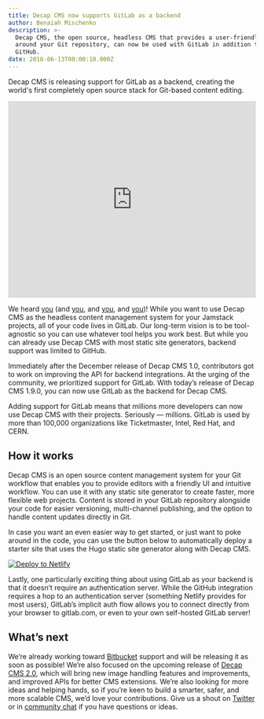 ```yaml
---
title: Decap CMS now supports GitLab as a backend
author: Benaiah Mischenko
description: >-
  Decap CMS, the open source, headless CMS that provides a user-friendly UI
  around your Git repository, can now be used with GitLab in addition to
  GitHub.
date: 2018-06-13T00:00:10.000Z
---
```

Decap CMS is releasing support for GitLab as a backend, creating the world's first completely open source stack for Git-based content editing.

<iframe width="100%" height="400" src="https://www.youtube.com/embed/ZrM3U0z8Sks?autoplay=1&loop=1&playlist=ZrM3U0z8Sks&mute=1&controls=0&modestbranding=1&showinfo=0" frameborder="0" allow="autoplay; encrypted-media" allowfullscreen></iframe>

We heard [you](https://github.com/netlify/netlify-cms/pull/517#issuecomment-383283557) (and [you](https://github.com/netlify/netlify-cms/pull/517#issuecomment-355386542), and [you](https://github.com/netlify/netlify-cms/pull/517#issuecomment-343569725), and [you](https://github.com/netlify/netlify-cms/pull/517#issuecomment-333629637))! While you want to use Decap CMS as the headless content management system for your Jamstack projects, all of your code lives in GitLab. Our long-term vision is to be tool-agnostic so you can use whatever tool helps you work best. But while you can already use Decap CMS with most static site generators, backend support was limited to GitHub.

Immediately after the December release of Decap CMS 1.0, contributors got to work on improving the API for backend integrations. At the urging of the community, we prioritized support for GitLab. With today’s release of Decap CMS 1.9.0, you can now use GitLab as the backend for Decap CMS.

Adding support for GitLab means that millions more developers can now use Decap CMS with their projects. Seriously — millions. GitLab is used by more than 100,000 organizations like Ticketmaster, Intel, Red Hat, and CERN.

## How it works

Decap CMS is an open source content management system for your Git workflow that enables you to provide editors with a friendly UI and intuitive workflow. You can use it with any static site generator to create faster, more flexible web projects. Content is stored in your GitLab repository alongside your code for easier versioning, multi-channel publishing, and the option to handle content updates directly in Git.

In case you want an even easier way to get started, or just want to poke around in the code, you can use the button below to automatically deploy a starter site that uses the Hugo static site generator along with Decap CMS. 

<a href="https://app.netlify.com/start/deploy?repository=https://gitlab.com/netlify-templates/one-click-hugo-cms&stack=cms" rel="nofollow noreferrer noopener" target="_blank"><img src="https://www.netlify.com/img/deploy/button.svg" alt="Deploy to Netlify"></a>

Lastly, one particularly exciting thing about using GitLab as your backend is that it doesn’t require an authentication server. While the GitHub integration requires a hop to an authentication server (something Netlify provides for most users), GitLab’s implicit auth flow allows you to connect directly from your browser to gitlab.com, or even to your own self-hosted GitLab server!

## What’s next

We’re already working toward [Bitbucket](https://github.com/netlify/netlify-cms/pull/525) support and will be releasing it as soon as possible! We’re also focused on the upcoming release of [Decap CMS 2.0](https://github.com/netlify/netlify-cms/issues/1280), which will bring new image handling features and improvements, and improved APIs for better CMS extensions. We’re also looking for more ideas and helping hands, so if you’re keen to build a smarter, safer, and more scalable CMS, we’d love your contributions. Give us a shout on [Twitter](https://twitter.com/netlifycms) or in [community chat](/chat) if you have questions or ideas.
